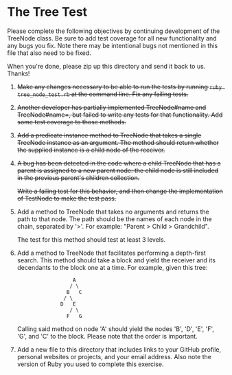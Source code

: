 # The Tree Test

Please complete the following objectives by continuing development of the
TreeNode class. Be sure to add test coverage for all new functionality and
any bugs you fix. Note there may be intentional bugs not mentioned in this
file that also need to be fixed.

When you're done, please zip up this directory and send it back to us. Thanks!

1.  ~~Make any changes necessary to be able to run the tests by running
    `ruby tree_node_test.rb` at the command line. Fix any failing tests.~~

2.  ~~Another developer has partially implemented TreeNode#name and
    TreeNode#name=, but failed to write any tests for that functionality. Add
    some test coverage to those methods.~~

3.  ~~Add a predicate instance method to TreeNode that takes a single TreeNode
    instance as an argument. The method should return whether the supplied
    instance is a child node of the receiver.~~

4.  ~~A bug has been detected in the code where a child TreeNode that has a
    parent is assigned to a new parent node: the child node is still included
    in the previous parent's children collection.~~

    ~~Write a failing test for this behavior, and then change the implementation
    of TestNode to make the test pass.~~

5.  Add a method to TreeNode that takes no arguments and returns the path to
    that node. The path should be the names of each node in the chain,
    separated by '>'. For example: "Parent > Child > Grandchild".

    The test for this method should test at least 3 levels.

6.  Add a method to TreeNode that facilitates performing a depth-first search.
    This method should take a block and yield the receiver and its decendants
    to the block one at a time. For example, given this tree:

                          A
                         / \
                        B   C
                       / \
                      D   E
                         / \
                        F   G

    Calling said method on node 'A' should yield the nodes 'B', 'D', 'E', 'F',
    'G', and 'C' to the block. Please note that the order is important.

7.  Add a new file to this directory that includes links to your GitHub
    profile, personal websites or projects, and your email address. Also
    note the version of Ruby you used to complete this exercise.
